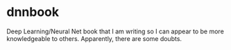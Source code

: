 # dnnbook
Deep Learning/Neural Net book that I am writing so I can appear to be more knowledgeable to others. Apparently, there are some doubts.
